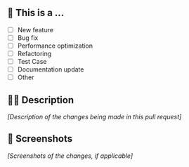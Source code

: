 ## 🤔 This is a ...

- [ ] New feature
- [ ] Bug fix
- [ ] Performance optimization
- [ ] Refactoring
- [ ] Test Case
- [ ] Documentation update
- [ ] Other

## 🧑‍⚖️ Description  

*[Description of the changes being made in this pull request]*

## 🌅 Screenshots

*[Screenshots of the changes, if applicable]*
